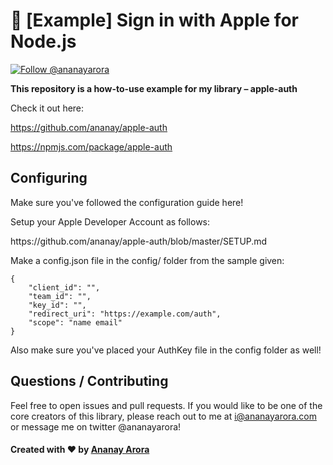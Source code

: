 #  [Example] Sign in with Apple for Node.js

<a href="https://twitter.com/intent/follow?screen_name=ananayarora"><img src="https://img.shields.io/twitter/follow/ananayarora.svg?label=Follow%20@ananayarora" alt="Follow @ananayarora"></img></a>
</p>

**This repository is a how-to-use example for my library – apple-auth**

Check it out here:

https://github.com/ananay/apple-auth

https://npmjs.com/package/apple-auth

## Configuring

<p>Make sure you've followed the configuration guide here!</p>
<p>Setup your Apple Developer Account as follows:</p>
https://github.com/ananay/apple-auth/blob/master/SETUP.md

Make a config.json file in the config/ folder from the sample given:
```
{
    "client_id": "",
    "team_id": "",
    "key_id": "",
    "redirect_uri": "https://example.com/auth",
    "scope": "name email"
}
```

Also make sure you've placed your AuthKey file in the config folder as well!

## Questions / Contributing

Feel free to open issues and pull requests. If you would like to be one of the core creators of this library, please reach out to me at i@ananayarora.com or message me on twitter @ananayarora!

<h4> Created with ❤️ by <a href="https://ananayarora.com">Ananay Arora</a></h4>
